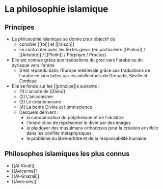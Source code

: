 # La philosophie islamique

## Principes

- La philosophie islamique se donne pour objectif de
  - concilier [[foi]] et [[raison]]
  - se confronter avec les textes grecs (en particuliers [[Platon]] / [[Aristote]] / [[Plotin]] / Porphyre / Proclus)
- Elle est connue grâce aux traductions du grec vers l'arabe ou du syriaque vers l'arabe
    - S'est répandu dans l'Europe médiévale grâce aux traductions de l'arabe en latin faites par les intellectuels de Grenade, Séville et Cordoue
- Elle se fonde sur les [[principe]]s suivants :
  - (1) L'unicité de [[Dieu]]
  - (2) L'aniconisme
  - (3) Le créationnisme
  - (4) La bonté Divine et l'omniscience
  - Desquels dérivent :
    - la condamnation du polythéisme et de l'idolâtrie
    - l'interdiction de représenter le divin par des images
    - le plaidoyer des musulmans orthodoxes pour la création *ex nihilo* dans les conflits métaphysiques
    - le problème du libre-arbitre et de la responsabilité humaine

## Philosophes islamiques les plus connus

- [[Al-Kindi]]
- [[Avicenne]]
- [[Al-Ghazali]]
- [[Averroès]]